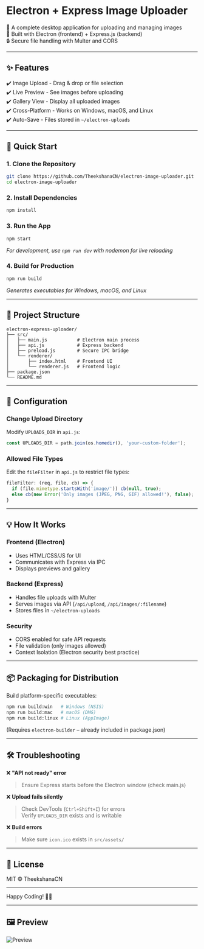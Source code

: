 # Electron + Express Image Uploader

🚀 A complete desktop application for uploading and managing images  
📌 Built with Electron (frontend) + Express.js (backend)  
🔒 Secure file handling with Multer and CORS

---

## ✨ Features
✔️ Image Upload - Drag & drop or file selection  
✔️ Live Preview - See images before uploading  
✔️ Gallery View - Display all uploaded images  
✔️ Cross-Platform - Works on Windows, macOS, and Linux  
✔️ Auto-Save - Files stored in `~/electron-uploads`  

---

## 🚀 Quick Start

### 1. Clone the Repository
```bash
git clone https://github.com/TheekshanaCN/electron-image-uploader.git
cd electron-image-uploader
```

### 2. Install Dependencies
```bash
npm install
```

### 3. Run the App
```bash
npm start
```
_For development, use `npm run dev` with nodemon for live reloading_

### 4. Build for Production
```bash
npm run build
```
_Generates executables for Windows, macOS, and Linux_

---

## 📂 Project Structure

```
electron-express-uploader/
├── src/
│   ├── main.js           # Electron main process
│   ├── api.js            # Express backend
│   ├── preload.js        # Secure IPC bridge
│   └── renderer/
│       ├── index.html    # Frontend UI
│       └── renderer.js   # Frontend logic
├── package.json
└── README.md
```

---

## 🔧 Configuration

### Change Upload Directory
Modify `UPLOADS_DIR` in `api.js`:

```js
const UPLOADS_DIR = path.join(os.homedir(), 'your-custom-folder');
```

### Allowed File Types
Edit the `fileFilter` in `api.js` to restrict file types:

```js
fileFilter: (req, file, cb) => {
  if (file.mimetype.startsWith('image/')) cb(null, true);
  else cb(new Error('Only images (JPEG, PNG, GIF) allowed!'), false);
}
```

---

## 💡 How It Works

### Frontend (Electron)
- Uses HTML/CSS/JS for UI  
- Communicates with Express via IPC  
- Displays previews and gallery  

### Backend (Express)
- Handles file uploads with Multer  
- Serves images via API (`/api/upload`, `/api/images/:filename`)  
- Stores files in `~/electron-uploads`  

### Security
- CORS enabled for safe API requests  
- File validation (only images allowed)  
- Context Isolation (Electron security best practice)  

---

## 📦 Packaging for Distribution

Build platform-specific executables:

```bash
npm run build:win   # Windows (NSIS)
npm run build:mac   # macOS (DMG)
npm run build:linux # Linux (AppImage)
```

(Requires `electron-builder` – already included in package.json)

---

## 🛠 Troubleshooting

❌ **"API not ready" error**  
> Ensure Express starts before the Electron window (check main.js)  

❌ **Upload fails silently**  
> Check DevTools (`Ctrl+Shift+I`) for errors  
> Verify `UPLOADS_DIR` exists and is writable  

❌ **Build errors**  
> Make sure `icon.ico` exists in `src/assets/`  

---

## 📜 License
MIT © TheekshanaCN

---

Happy Coding! 🎨🚀  

---

## 🖼 Preview

![Preview](https://imgur.com/qvpZLAv)
